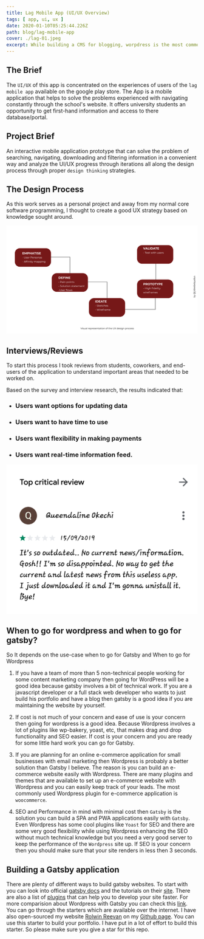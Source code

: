 ```yaml
---
title: Lag Mobile App (UI/UX Overview)
tags: [ app, ui, ux ]
date: 2020-01-10T05:25:44.226Z
path: blog/lag-mobile-app
cover: ./lag-01.jpeg
excerpt: While building a CMS for blogging, worpdress is the most commonly used platform. Gatsby has also topped the list recently. This article talk which one to go for and why I shifted from wordpress to gatsby. Is gatsby better than wordpress is the question I would be answering.  
---
```


## The Brief 

The `UI/UX` of this app is concentrated on the experiences of users of the `lag mobile app` available on the google play store.
The App is a mobile application that helps to solve the problems experienced with navigating constantly through the school's website. It offers university students an opportunity to get first-hand information and access to there database/portal.

## Project Brief

An interactive mobile application prototype that can solve the problem of searching, navigating, downloading and filtering information in a convenient way and analyze the UI/UX progress through iterations all along the design process through proper `design thinking` strategies.

## The Design Process

As this work serves as a personal project and away from my normal core software programming, I thought to create a good UX strategy based on knowledge sought around.


![](./lag-02.png)

## Interviews/Reviews 
To start this process I took reviews from students, coworkers, and end-users of the application to understand important areas that needed to be worked on.

Based on the survey and interview research, the results indicated that:

-  ### Users want options for updating data

- ### Users want to have time to use

- ### Users want flexibility in making payments

- ### Users want real-time information feed.

![](./lag-03.png)

## When to go for wordpress and when to go for gatsby?

So It depends on the use-case when to go for Gatsby and When to go for Wordpress

1. If you have a team of more than 5 non-technical people working for some content marketing company then going for WordPress will be a good idea because gatsby involves a bit of technical work. If you are a javascript developer or a full stack web developer who wants to just build his portfolio and have a blog then gatsby is a good idea if you are maintaining the website by yourself.

2. If cost is not much of your concern and ease of use is your concern then going for wordpress is a good idea. Because Wordpress involves a lot of plugins like wp-bakery, yoast, etc, that makes drag and drop functionality and SEO easier. If cost is your concern and you are ready for some little hard work you can go for Gatsby.

3. If you are planning for an online e-commerce application for small businesses with email marketing then Wordpress is probably a better solution than Gatsby I believe. The reason is you can build an e-commerce website easily with Wordpress. There are many plugins and themes that are available to set up an e-commerce website with Wordpress and you can easily keep track of your leads. The most commonly used Wordpress plugin for e-commerce application is `woocommerce`.

4. SEO and Performance in mind with minimal cost then `Gatsby` is the solution you can build a SPA and PWA applications easily with `Gatsby`. Even Wordpress has some cool plugins like `Yoast` for SEO and there are some very good flexibility while using Wordpress enhancing the SEO without much technical knowledge but you need a very good server to keep the performance of the `Wordpress` site up. If SEO is your concern then you should make sure that your site renders in less then 3 seconds.

## Building a Gatsby application

There are plenty of different ways to build gatsby websites. To start with you can look into official [gatsby docs](https://www.gatsbyjs.org/docs/) and the tutorials on their [site](https://www.gatsbyjs.org/tutorial/). There are also a list of [plugins](https://www.gatsbyjs.org/plugins/) that can help you to develop your site faster. For more comparision about Wordpress with Gatsby you can check this [link](https://www.gatsbyjs.org/features/cms/). You can go through the starters which are available over the internet. I have also open-sourced my website [Rolwin Reevan](https://rolwinreevan.com) on my [Github page](https://github.com/rolwin100/rolwinreevan_gatsby_blog). You can use this starter to build your portfolio. I have put in a lot of effort to build this starter. So please make sure you give a star for this repo.













